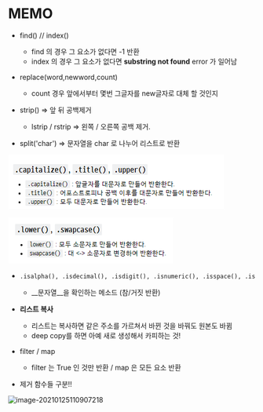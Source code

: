 # MEMO

- find() // index()
  - find 의 경우 그 요소가 없다면 -1 반환
  - index 의 경우 그 요소가 없다면 __substring not found__ error 가 일어남
- replace(word,newword,count)
  - count 경우 앞에서부터 몇번 그글자를 new글자로 대체 할 것인지

- strip() => 앞 뒤 공백제거
  - lstrip / rstrip => 왼쪽 / 오른쪽 공백 제거.

- split('char') => 문자열을 char 로 나누어 리스트로 반환

![image-20210125093836838](2021_01_25.assets/image-20210125093836838.png)

![image-20210125093842032](2021_01_25.assets/image-20210125093842032.png)

- ```py
  .isalpha(), .isdecimal(), .isdigit(), .isnumeric(), .isspace(), .isupper(), .istitle(), .islower()
  ```

  - __문자열__을 확인하는 메소드 (참/거짓 반환) 

- __리스트 복사__
  - 리스트는 복사하면 같은 주소를 가르쳐서 바뀐 것을 바꿔도 원본도 바뀜
  - deep copy를 하면 아예 새로 생성해서 카피하는 것!

- filter / map
  - filter 는 True 인 것만 반환 / map 은 모든 요소 반환



- 제거 함수들 구분!!

![image-20210125110907218](2021_01_25.assets/image-20210125110907218.png)

